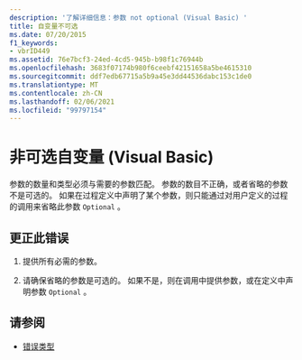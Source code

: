```yaml
---
description: '了解详细信息：参数 not optional (Visual Basic) '
title: 自变量不可选
ms.date: 07/20/2015
f1_keywords:
- vbrID449
ms.assetid: 76e7bcf3-24ed-4cd5-945b-b98f1c76944b
ms.openlocfilehash: 3683f07174b980f6ceebf42151658a5be4615310
ms.sourcegitcommit: ddf7edb67715a5b9a45e3dd44536dabc153c1de0
ms.translationtype: MT
ms.contentlocale: zh-CN
ms.lasthandoff: 02/06/2021
ms.locfileid: "99797154"
---
```

# <a name="argument-not-optional-visual-basic"></a>非可选自变量 (Visual Basic)

参数的数量和类型必须与需要的参数匹配。 参数的数目不正确，或者省略的参数不是可选的。 如果在过程定义中声明了某个参数，则只能通过对用户定义的过程的调用来省略此参数 `Optional` 。  
  
## <a name="to-correct-this-error"></a>更正此错误  
  
1. 提供所有必需的参数。  
  
2. 请确保省略的参数是可选的。 如果不是，则在调用中提供参数，或在定义中声明参数 `Optional` 。  
  
## <a name="see-also"></a>请参阅

- [错误类型](../../programming-guide/language-features/error-types.md)
